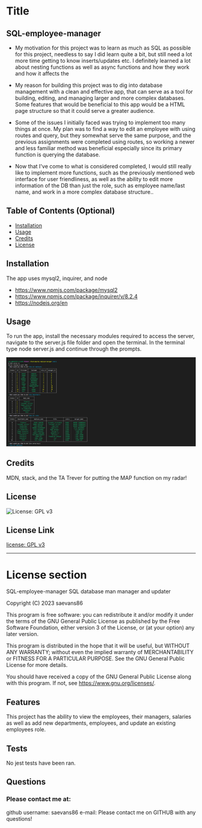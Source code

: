 
# Title 
## SQL-employee-manager



- My motivation for this project was to learn as much as SQL as possible for this project, needless to say I did learn quite a bit, but still need a lot more time getting to know inserts/updates etc. I definitely learned a lot about nesting functions as well as async functions and how they work and how it affects the 

- My reason for building this project was to dig into database management with a clean and effective app, that can serve as a tool for building, editing, and managing larger and more complex databases. Some features that would be beneficial to this app would be a HTML page structure so that it could serve a greater audience. 

- Some of the issues I initially faced was trying to implement too many things at once. My plan was to find a way to edit an employee with using routes and query, but they somewhat serve the same purpose, and the previous assignments were completed using routes, so working a newer and less familiar method was beneficial especially since its primary function is querying the database.

- Now that I've come to what is considered completed, I would still really like to implement more functions, such as the previously mentioned web interface for user friendliness, as well as the ability to edit more information of the DB than just the role, such as employee name/last name, and work in a more complex database structure..   





## Table of Contents (Optional)


- [Installation](#installation)
- [Usage](#usage)
- [Credits](#credits)
- [License](#license)


## Installation 
The app uses mysql2, inquirer, and node
- https://www.npmjs.com/package/mysql2
- https://www.npmjs.com/package/inquirer/v/8.2.4
- https://nodejs.org/en


## Usage 
To run the app, install the necessary modules required to access the server, navigate to the server.js file folder and open the terminal. In the terminal type node server.js and continue through the prompts. 

![Reference image showing the first 3 prompts of the command line.](./assets/Screenshot%202023-09-14%20084841.png)

    

## Credits 
MDN, stack, and the TA Trever for putting the MAP function on my radar!



## License 
![License: GPL v3](https://img.shields.io/badge/License-GPLv3-blue.svg)

## License Link 
[license: GPL v3](https://opensource.org/licenses/Apache-2.0)


---
# License section 

  
  SQL-employee-manager SQL database man  manager and updater
 
  Copyright (C) 2023 saevans86
  
  This program is free software: you can redistribute it and/or modify
  it under the terms of the GNU General Public License as published by
  the Free Software Foundation, either version 3 of the License, or
  (at your option) any later version.
  
  This program is distributed in the hope that it will be useful,
  but WITHOUT ANY WARRANTY; without even the implied warranty of
  MERCHANTABILITY or FITNESS FOR A PARTICULAR PURPOSE.  See the
  GNU General Public License for more details.
  
  You should have received a copy of the GNU General Public License
  along with this program.  If not, see <https://www.gnu.org/licenses/>.
      






## Features 
This project has the ability to view the employees, their managers, salaries as well as add new departments, employees, and update an existing employees role. 







## Tests 
No jest tests have been ran.



## Questions 
### Please contact me at:
 github username: saevans86 e-mail: Please contact me on GITHUB with any questions!
